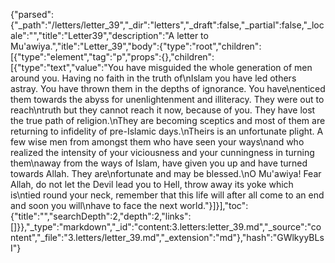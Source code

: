 {"parsed":{"_path":"/letters/letter_39","_dir":"letters","_draft":false,"_partial":false,"_locale":"","title":"Letter39","description":"A letter to Mu'awiya.","itle":"Letter_39","body":{"type":"root","children":[{"type":"element","tag":"p","props":{},"children":[{"type":"text","value":"You have misguided the whole generation of men around you. Having no faith in the truth of\nIslam you have led others astray. You have thrown them in the depths of ignorance. You have\nenticed them towards the abyss for unenlightenment and illiteracy. They were out to reach\ntruth but they cannot reach it now, because of you. They have lost the true path of religion.\nThey are becoming sceptics and most of them are returning to infidelity of pre-Islamic days.\nTheirs is an unfortunate plight. A few wise men from amongst them who have seen your ways\nand who realized the intensity of your viciousness and your cunningness in turning them\naway from the ways of Islam, have given you up and have turned towards Allah. They are\nfortunate and may be blessed.\nO Mu'awiya! Fear Allah, do not let the Devil lead you to Hell, throw away its yoke which is\ntied round your neck, remember that this life will after all come to an end and soon you will\nhave to face the next world."}]}],"toc":{"title":"","searchDepth":2,"depth":2,"links":[]}},"_type":"markdown","_id":"content:3.letters:letter_39.md","_source":"content","_file":"3.letters/letter_39.md","_extension":"md"},"hash":"GWlkyyBLsI"}